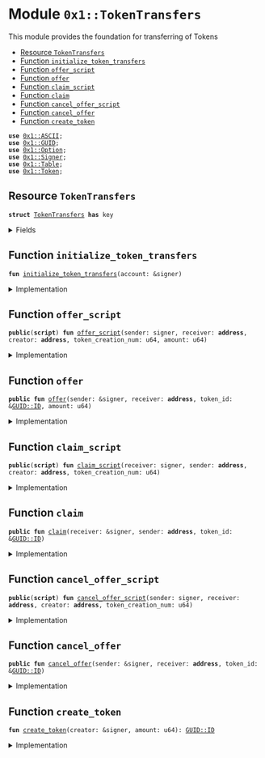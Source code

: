 
<a name="0x1_TokenTransfers"></a>

# Module `0x1::TokenTransfers`

This module provides the foundation for transferring of Tokens


-  [Resource `TokenTransfers`](#0x1_TokenTransfers_TokenTransfers)
-  [Function `initialize_token_transfers`](#0x1_TokenTransfers_initialize_token_transfers)
-  [Function `offer_script`](#0x1_TokenTransfers_offer_script)
-  [Function `offer`](#0x1_TokenTransfers_offer)
-  [Function `claim_script`](#0x1_TokenTransfers_claim_script)
-  [Function `claim`](#0x1_TokenTransfers_claim)
-  [Function `cancel_offer_script`](#0x1_TokenTransfers_cancel_offer_script)
-  [Function `cancel_offer`](#0x1_TokenTransfers_cancel_offer)
-  [Function `create_token`](#0x1_TokenTransfers_create_token)


<pre><code><b>use</b> <a href="../MoveStdlib/ASCII.md#0x1_ASCII">0x1::ASCII</a>;
<b>use</b> <a href="../MoveStdlib/GUID.md#0x1_GUID">0x1::GUID</a>;
<b>use</b> <a href="../MoveStdlib/Option.md#0x1_Option">0x1::Option</a>;
<b>use</b> <a href="../MoveStdlib/Signer.md#0x1_Signer">0x1::Signer</a>;
<b>use</b> <a href="Table.md#0x1_Table">0x1::Table</a>;
<b>use</b> <a href="Token.md#0x1_Token">0x1::Token</a>;
</code></pre>



<a name="0x1_TokenTransfers_TokenTransfers"></a>

## Resource `TokenTransfers`



<pre><code><b>struct</b> <a href="TokenTransfers.md#0x1_TokenTransfers">TokenTransfers</a> <b>has</b> key
</code></pre>



<details>
<summary>Fields</summary>


<dl>
<dt>
<code>pending_claims: <a href="Table.md#0x1_Table_Table">Table::Table</a>&lt;<b>address</b>, <a href="Table.md#0x1_Table_Table">Table::Table</a>&lt;<a href="../MoveStdlib/GUID.md#0x1_GUID_ID">GUID::ID</a>, <a href="Token.md#0x1_Token_Token">Token::Token</a>&gt;&gt;</code>
</dt>
<dd>

</dd>
</dl>


</details>

<a name="0x1_TokenTransfers_initialize_token_transfers"></a>

## Function `initialize_token_transfers`



<pre><code><b>fun</b> <a href="TokenTransfers.md#0x1_TokenTransfers_initialize_token_transfers">initialize_token_transfers</a>(account: &signer)
</code></pre>



<details>
<summary>Implementation</summary>


<pre><code><b>fun</b> <a href="TokenTransfers.md#0x1_TokenTransfers_initialize_token_transfers">initialize_token_transfers</a>(account: &signer) {
    <b>move_to</b>(
        account,
        <a href="TokenTransfers.md#0x1_TokenTransfers">TokenTransfers</a> {
            pending_claims: <a href="Table.md#0x1_Table_new">Table::new</a>&lt;<b>address</b>, <a href="Table.md#0x1_Table">Table</a>&lt;ID, <a href="Token.md#0x1_Token">Token</a>&gt;&gt;(),
        }
    )
}
</code></pre>



</details>

<a name="0x1_TokenTransfers_offer_script"></a>

## Function `offer_script`



<pre><code><b>public</b>(<b>script</b>) <b>fun</b> <a href="TokenTransfers.md#0x1_TokenTransfers_offer_script">offer_script</a>(sender: signer, receiver: <b>address</b>, creator: <b>address</b>, token_creation_num: u64, amount: u64)
</code></pre>



<details>
<summary>Implementation</summary>


<pre><code><b>public</b>(<b>script</b>) <b>fun</b> <a href="TokenTransfers.md#0x1_TokenTransfers_offer_script">offer_script</a>(
    sender: signer,
    receiver: <b>address</b>,
    creator: <b>address</b>,
    token_creation_num: u64,
    amount: u64,
) <b>acquires</b> <a href="TokenTransfers.md#0x1_TokenTransfers">TokenTransfers</a> {
    <b>let</b> token_id = <a href="../MoveStdlib/GUID.md#0x1_GUID_create_id">GUID::create_id</a>(creator, token_creation_num);
    <a href="TokenTransfers.md#0x1_TokenTransfers_offer">offer</a>(&sender, receiver, &token_id, amount);
}
</code></pre>



</details>

<a name="0x1_TokenTransfers_offer"></a>

## Function `offer`



<pre><code><b>public</b> <b>fun</b> <a href="TokenTransfers.md#0x1_TokenTransfers_offer">offer</a>(sender: &signer, receiver: <b>address</b>, token_id: &<a href="../MoveStdlib/GUID.md#0x1_GUID_ID">GUID::ID</a>, amount: u64)
</code></pre>



<details>
<summary>Implementation</summary>


<pre><code><b>public</b> <b>fun</b> <a href="TokenTransfers.md#0x1_TokenTransfers_offer">offer</a>(
    sender: &signer,
    receiver: <b>address</b>,
    token_id: &ID,
    amount: u64,
) <b>acquires</b> <a href="TokenTransfers.md#0x1_TokenTransfers">TokenTransfers</a> {
    <b>let</b> sender_addr = <a href="../MoveStdlib/Signer.md#0x1_Signer_address_of">Signer::address_of</a>(sender);
    <b>if</b> (!<b>exists</b>&lt;<a href="TokenTransfers.md#0x1_TokenTransfers">TokenTransfers</a>&gt;(sender_addr)) {
        <a href="TokenTransfers.md#0x1_TokenTransfers_initialize_token_transfers">initialize_token_transfers</a>(sender)
    };

    <b>let</b> pending_claims =
        &<b>mut</b> <b>borrow_global_mut</b>&lt;<a href="TokenTransfers.md#0x1_TokenTransfers">TokenTransfers</a>&gt;(sender_addr).pending_claims;
    <b>if</b> (!<a href="Table.md#0x1_Table_contains">Table::contains</a>(pending_claims, &receiver)) {
        <a href="Table.md#0x1_Table_add">Table::add</a>(pending_claims, &receiver, <a href="Table.md#0x1_Table_new">Table::new</a>())
    };
    <b>let</b> addr_pending_claims = <a href="Table.md#0x1_Table_borrow_mut">Table::borrow_mut</a>(pending_claims, &receiver);

    <b>let</b> token = <a href="Token.md#0x1_Token_withdraw_token">Token::withdraw_token</a>(sender, token_id, amount);
    <b>let</b> token_id = *<a href="Token.md#0x1_Token_token_id">Token::token_id</a>(&token);
    <b>if</b> (<a href="Table.md#0x1_Table_contains">Table::contains</a>(addr_pending_claims, &token_id)) {
        <b>let</b> dst_token = <a href="Table.md#0x1_Table_borrow_mut">Table::borrow_mut</a>(addr_pending_claims, &token_id);
        <a href="Token.md#0x1_Token_merge_token">Token::merge_token</a>(token, dst_token)
    } <b>else</b> {
        <a href="Table.md#0x1_Table_add">Table::add</a>(addr_pending_claims, &token_id, token)
    }
}
</code></pre>



</details>

<a name="0x1_TokenTransfers_claim_script"></a>

## Function `claim_script`



<pre><code><b>public</b>(<b>script</b>) <b>fun</b> <a href="TokenTransfers.md#0x1_TokenTransfers_claim_script">claim_script</a>(receiver: signer, sender: <b>address</b>, creator: <b>address</b>, token_creation_num: u64)
</code></pre>



<details>
<summary>Implementation</summary>


<pre><code><b>public</b>(<b>script</b>) <b>fun</b> <a href="TokenTransfers.md#0x1_TokenTransfers_claim_script">claim_script</a>(
    receiver: signer,
    sender: <b>address</b>,
    creator: <b>address</b>,
    token_creation_num: u64,
) <b>acquires</b> <a href="TokenTransfers.md#0x1_TokenTransfers">TokenTransfers</a> {
    <b>let</b> token_id = <a href="../MoveStdlib/GUID.md#0x1_GUID_create_id">GUID::create_id</a>(creator, token_creation_num);
    <a href="TokenTransfers.md#0x1_TokenTransfers_claim">claim</a>(&receiver, sender, &token_id);
}
</code></pre>



</details>

<a name="0x1_TokenTransfers_claim"></a>

## Function `claim`



<pre><code><b>public</b> <b>fun</b> <a href="TokenTransfers.md#0x1_TokenTransfers_claim">claim</a>(receiver: &signer, sender: <b>address</b>, token_id: &<a href="../MoveStdlib/GUID.md#0x1_GUID_ID">GUID::ID</a>)
</code></pre>



<details>
<summary>Implementation</summary>


<pre><code><b>public</b> <b>fun</b> <a href="TokenTransfers.md#0x1_TokenTransfers_claim">claim</a>(
    receiver: &signer,
    sender: <b>address</b>,
    token_id: &ID,
) <b>acquires</b> <a href="TokenTransfers.md#0x1_TokenTransfers">TokenTransfers</a> {
    <b>let</b> receiver_addr = <a href="../MoveStdlib/Signer.md#0x1_Signer_address_of">Signer::address_of</a>(receiver);
    <b>let</b> pending_claims =
        &<b>mut</b> <b>borrow_global_mut</b>&lt;<a href="TokenTransfers.md#0x1_TokenTransfers">TokenTransfers</a>&gt;(sender).pending_claims;
    <b>let</b> pending_tokens = <a href="Table.md#0x1_Table_borrow_mut">Table::borrow_mut</a>(pending_claims, &receiver_addr);
    <b>let</b> token = <a href="Table.md#0x1_Table_remove">Table::remove</a>(pending_tokens, token_id);

    <b>if</b> (<a href="Table.md#0x1_Table_length">Table::length</a>(pending_tokens) == 0) {
        <b>let</b> real_pending_claims = <a href="Table.md#0x1_Table_remove">Table::remove</a>(pending_claims, &receiver_addr);
        <a href="Table.md#0x1_Table_destroy_empty">Table::destroy_empty</a>(real_pending_claims)
    };

    <a href="Token.md#0x1_Token_deposit_token">Token::deposit_token</a>(receiver, token)
}
</code></pre>



</details>

<a name="0x1_TokenTransfers_cancel_offer_script"></a>

## Function `cancel_offer_script`



<pre><code><b>public</b>(<b>script</b>) <b>fun</b> <a href="TokenTransfers.md#0x1_TokenTransfers_cancel_offer_script">cancel_offer_script</a>(sender: signer, receiver: <b>address</b>, creator: <b>address</b>, token_creation_num: u64)
</code></pre>



<details>
<summary>Implementation</summary>


<pre><code><b>public</b>(<b>script</b>) <b>fun</b> <a href="TokenTransfers.md#0x1_TokenTransfers_cancel_offer_script">cancel_offer_script</a>(
    sender: signer,
    receiver: <b>address</b>,
    creator: <b>address</b>,
    token_creation_num: u64,
) <b>acquires</b> <a href="TokenTransfers.md#0x1_TokenTransfers">TokenTransfers</a> {
    <b>let</b> token_id = <a href="../MoveStdlib/GUID.md#0x1_GUID_create_id">GUID::create_id</a>(creator, token_creation_num);
    <a href="TokenTransfers.md#0x1_TokenTransfers_cancel_offer">cancel_offer</a>(&sender, receiver, &token_id);
}
</code></pre>



</details>

<a name="0x1_TokenTransfers_cancel_offer"></a>

## Function `cancel_offer`



<pre><code><b>public</b> <b>fun</b> <a href="TokenTransfers.md#0x1_TokenTransfers_cancel_offer">cancel_offer</a>(sender: &signer, receiver: <b>address</b>, token_id: &<a href="../MoveStdlib/GUID.md#0x1_GUID_ID">GUID::ID</a>)
</code></pre>



<details>
<summary>Implementation</summary>


<pre><code><b>public</b> <b>fun</b> <a href="TokenTransfers.md#0x1_TokenTransfers_cancel_offer">cancel_offer</a>(
    sender: &signer,
    receiver: <b>address</b>,
    token_id: &ID,
) <b>acquires</b> <a href="TokenTransfers.md#0x1_TokenTransfers">TokenTransfers</a> {
    <b>let</b> sender_addr = <a href="../MoveStdlib/Signer.md#0x1_Signer_address_of">Signer::address_of</a>(sender);
    <b>let</b> pending_claims =
        &<b>mut</b> <b>borrow_global_mut</b>&lt;<a href="TokenTransfers.md#0x1_TokenTransfers">TokenTransfers</a>&gt;(sender_addr).pending_claims;
    <b>let</b> pending_tokens = <a href="Table.md#0x1_Table_borrow_mut">Table::borrow_mut</a>(pending_claims, &receiver);
    <b>let</b> token = <a href="Table.md#0x1_Table_remove">Table::remove</a>(pending_tokens, token_id);

    <b>if</b> (<a href="Table.md#0x1_Table_length">Table::length</a>(pending_tokens) == 0) {
        <b>let</b> real_pending_claims = <a href="Table.md#0x1_Table_remove">Table::remove</a>(pending_claims, &receiver);
        <a href="Table.md#0x1_Table_destroy_empty">Table::destroy_empty</a>(real_pending_claims)
    };

    <a href="Token.md#0x1_Token_deposit_token">Token::deposit_token</a>(sender, token)
}
</code></pre>



</details>

<a name="0x1_TokenTransfers_create_token"></a>

## Function `create_token`



<pre><code><b>fun</b> <a href="TokenTransfers.md#0x1_TokenTransfers_create_token">create_token</a>(creator: &signer, amount: u64): <a href="../MoveStdlib/GUID.md#0x1_GUID_ID">GUID::ID</a>
</code></pre>



<details>
<summary>Implementation</summary>


<pre><code><b>fun</b> <a href="TokenTransfers.md#0x1_TokenTransfers_create_token">create_token</a>(creator: &signer, amount: u64): ID {
    <b>use</b> Std::ASCII;
    <b>use</b> Std::Option;

    <b>let</b> collection_name = <a href="../MoveStdlib/ASCII.md#0x1_ASCII_string">ASCII::string</a>(b"Hello, World");
    <a href="Token.md#0x1_Token_create_collection">Token::create_collection</a>(
        creator,
        <a href="../MoveStdlib/ASCII.md#0x1_ASCII_string">ASCII::string</a>(b"Collection: Hello, World"),
        *&collection_name,
        <a href="../MoveStdlib/ASCII.md#0x1_ASCII_string">ASCII::string</a>(b"https://aptos.dev"),
        <a href="../MoveStdlib/Option.md#0x1_Option_none">Option::none</a>(),
    );
    <a href="Token.md#0x1_Token_create_token">Token::create_token</a>(
        creator,
        collection_name,
        <a href="../MoveStdlib/ASCII.md#0x1_ASCII_string">ASCII::string</a>(b"<a href="Token.md#0x1_Token">Token</a>: Hello, <a href="Token.md#0x1_Token">Token</a>"),
        <a href="../MoveStdlib/ASCII.md#0x1_ASCII_string">ASCII::string</a>(b"Hello, <a href="Token.md#0x1_Token">Token</a>"),
        amount,
        <a href="../MoveStdlib/ASCII.md#0x1_ASCII_string">ASCII::string</a>(b"https://aptos.dev"),
    )
}
</code></pre>



</details>
